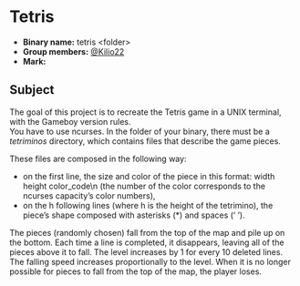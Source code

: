 # Tetris

- **Binary name:** tetris \<folder>
- **Group members:** [@Kilio22](https://github.com/Kilio22)
- **Mark:**

## Subject

The goal of this project is to recreate the Tetris game in a UNIX terminal, with the Gameboy version rules.  
You have to use ncurses.
In the folder of your binary, there must be a *tetriminos* directory, which contains files that describe the game pieces.

These files are composed in the following way:
- on the first line, the size and color of the piece in this format: width height color_code\n (the number of the color corresponds to the ncurses capacity’s color numbers),
- on the h following lines (where h is the height of the tetrimino), the piece’s shape composed with asterisks (*) and spaces (‘ ’).  

The pieces (randomly chosen) fall from the top of the map and pile up on the bottom. Each time a line is completed, it disappears, leaving all of  the pieces above it to fall.
The level increases by 1 for every 10 deleted lines. The falling speed increases proportionally to the level.
When it is no longer possible for pieces to fall from the top of the map, the player loses.
